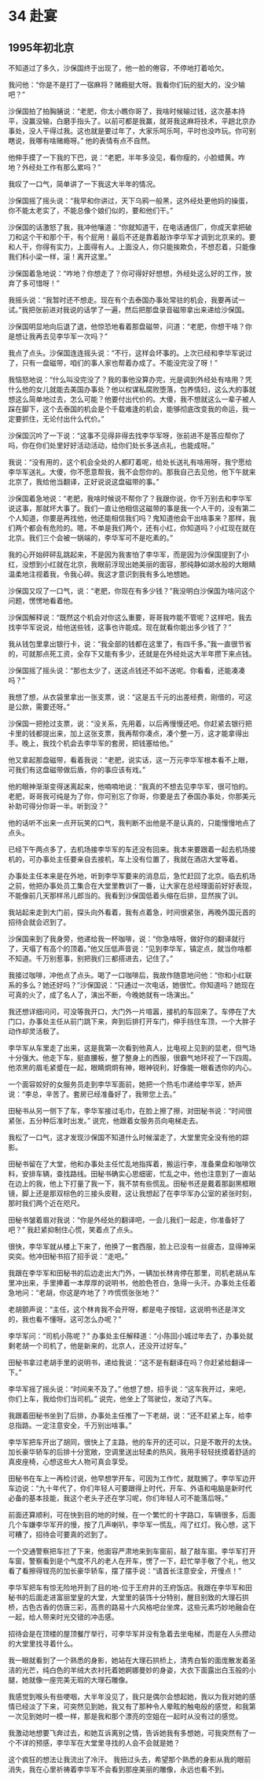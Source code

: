 # 34 赴宴


## 1995年初北京

不知道过了多久，沙保国终于出现了，他一脸的倦容，不停地打着哈欠。

我问他：“你是不是打了一宿麻将？赌瘾挺大呀。我看你们玩的挺大的，没少输吧？”

沙保国拍了拍胸脯说：“老肥，你太小瞧你哥了，我啥时候输过钱，这次基本持平，没赢没输，白磨手指头了。以前可都是我赢，就哥我这麻将技术，平趟北京办事处，没人干得过我。这也就是要过年了，大家乐呵乐呵，平时也没咋玩。你可别瞎说，我哪有啥赌瘾呀。” 他的表情有点不自然。

他伸手摸了一下我的下巴，说：“老肥，半年多没见，看你瘦的，小脸蜡黄。咋地？外经处工作有那么累吗？”

我叹了一口气，简单讲了一下我这大半年的情况。

沙保国摇了摇头说：“我早和你讲过，天下乌鸦一般黑，这外经处更他妈的操蛋，你不能太老实了，不能总像个娘们似的，要和他们干。”

沙保国的话激怒了我，我冲他嚷道：“你就知道干，在电话通信厂，你成天拿把破刀和这个干和那个干，有个屁用！最后不还是靠着敲诈李华军才调到北京来的。要和人干，你得有实力，上面得有人。上面没人，你只能挨欺负，不想忍着，只能像我们科小梁一样，滚！离开这里。”

沙保国着急地说：“咋地？你想走了？你可得好好想想，外经处这么好的工作，放弃了多可惜呀！”

我摇头说：“我暂时还不想走。现在有个去泰国办事处常驻的机会，我要再试一试。”我把张前进对我说的话学了一遍，然后把那盘录音磁带拿出来递给沙保国。

沙保国明显地向后退了退，他惊恐地看着那盘磁带，问道：“老肥，你想干啥？你是想让我再去见李华军一次吗？”

我点了点头。沙保国连连摇头说：“不行，这样会坏事的。上次已经和李华军说过了，只有一盘磁带，咱们的事人家也帮着办成了。不能没完没了呀！”

我恼怒地说：“什么叫没完没了？我的事他没算办完，光是调到外经处有啥用？凭什么他的女儿就能去美国办事处？他以权谋私腐败堕落，包养情妇，这么大的事就想这么简单地过去，怎么可能？他要付出代价的。大傻，我不想就这么一辈子被人踩在脚下，这个去泰国的机会是个千载难逢的机会，能够彻底改变我的命运，我一定要抓住，无论付出什么代价。”

沙保国沉吟了一下说：“这事不见得非得去找李华军呀，张前进不是答应帮你了吗，你在你们处里好好活动活动，给你们处长多送点礼，也能成呀。”

我说：“没有用的，这个机会全处的人都盯着呢，给处长送礼有啥用呀，我宁愿给李华军送礼。大傻，你不愿意帮我，我不会怨你的。那我自己去见他，他下午就来北京了，我给他当翻译，正好说说这盘磁带的事。”

沙保国着急地说：“老肥，我啥时候说不帮你了？我跟你说，你千万别去和李华军说这事，那就坏大事了。我们一直让他相信这磁带的事是我一个人干的，没有第二个人知道，你要是再找他，他还能相信我们吗？鬼知道他会干出啥事来？那样，我们两个都会有危险的。嗯，不单是我们两个，还有小红，你知道吗？小红现在就在北京。我们三个会被一锅端的，李华军可不是吃素的。”

我的心开始砰砰乱跳起来，不是因为我害怕了李华军，而是因为沙保国提到了小红，没想到小红就在北京，我眼前浮现出她美丽的面容，那纯静如湖水般的大眼睛温柔地注视着我，令我心碎。我这才意识到我有多么地想她。

沙保国又叹了一口气，说：“老肥，你现在有多少钱？”我没明白沙保国为啥问这个问题，愣愣地看着他。

沙保国解释说：“既然这个机会对你这么重要，哥哥我咋能不管呢？这样吧，我去找李华军说说，给他送些钱，这事也许能成。现在就看你能出多少钱了？”

我从钱包里拿出银行卡，说：“我全部的钱都在这里了，有四千多。”我一直很节省的，可就那点死工资，全存下又能有多少，还就是在外经处这大半年攒下来点钱。

沙保国摇了摇头说：“那也太少了，送这点钱还不如不送呢。你看看，还能凑凑吗？”

我想了想，从衣袋里拿出一张支票，说：“这是五千元的出差经费，刚借的，可这是公款，需要还呀。”

沙保国一把抢过支票，说：“没关系，先用着，以后再慢慢还吧。你赶紧去银行把卡里的钱都提出来，加上这张支票，我再帮你凑点，凑个整一万，这才能拿得出手。晚上，我找个机会去李华军的套房，把钱塞给他。”

他又拿起那盘磁带，看着我说：“老肥，说实话，这一万元李华军根本看不上眼，可我们有这盘磁带做后盾，你的事应该有戏。”

他的眼神渐渐变得迷离起来，他喃喃地说：“我真的不想去见李华军，很可怕的。老肥，哥哥我可纯是为了你，你可别忘了你哥，你要是去了泰国办事处，你那美元补助可得分你哥一半。听到没？”

他的话听不出来一点开玩笑的口气，我判断不出他是不是认真的，只能慢慢地点了点头。

已经下午两点多了，去机场接李华军的车还没有回来。我本来要跟着一起去机场接机的，可办事处主任要亲自去接机，车上没有位置了，我就在酒店大堂等着。

办事处主任本来是在外地，听到李华军要来的消息后，急忙赶回了北京。临去机场之前，他把办事处员工集合在大堂里教训了一番，让大家在总经理面前好好表现，不能像前几天那样吊儿郎当的。我看到沙保国低着头缩在后排，显然挨了训。

我站起来走到大门前，探头向外看着，我有点着急，时间很紧张，再晚外国元首的招待会就会迟到了。

沙保国来到了我身旁，他递给我一杯咖啡，说：“你急啥呀，做好你的翻译就行了，天塌了有高个的顶着。”他又压低声音说：“见到李华军，镇定点，就当你啥都不知道。千万别惹事，别把我们三都搭进去，记住了。”

我接过咖啡，冲他点了点头。喝了一口咖啡后，我故作随意地问他：“你和小红联系的多么？她还好吗？”沙保国说：“只通过一次电话，她很忙。你知道吗？她现在可真的火了，成了名人了，演出不断，今晚她就有一场演出。”

我还想详细问问，可没等我开口，大门外一片喧嚣，接机的车回来了。车停在了大门口，办事处主任从前门跳下来，奔到后排打开车门，伸手挡住车顶，一个大胖子动作却灵活极了。

李华军从车里走了出来，这是我第一次看到他真人，比电视上见到的显老，但气场十分强大。他走下车，挺直腰板，整了整身上的西服，很霸气地环视了一下四周。他浓黑的眉毛紧蹙在一起，眼睛炯炯有神，眼神锐利，好像能一眼看透你的内心。

一个面容姣好的女服务员走到李华军面前，她把一个热毛巾递给李华军，娇声说：“李总，辛苦了。套房已经准备好了，我带您上去。”

田秘书从另一侧下了车，李华军接过毛巾，在脸上擦了擦，对田秘书说：“时间很紧张，五分种后准时出发。” 说完，他跟着女服务员向电梯走去。

我松了一口气，这才发现沙保国不知道什么时候溜走了，大堂里完全没有他的踪影。

田秘书留在了大堂，他和办事处主任忙乱地指挥着，搬运行李，准备果盘和咖啡饮料，安排车辆，查找路线。田秘书确实心思细密，忙乱之中，他也注意到了一直站在边上的我，他上下打量了我一下，我不禁有些慌乱。田秘书还是戴着那副黑框眼镜，脚上还是那双棕色的三接头皮鞋，这让我想起了在李华军办公室的紧张时刻，那时我们两个近在咫尺。

田秘书皱着眉对我说：“你是外经处的翻译吧，一会儿我们一起走，你准备好了吧？” 我赶紧抑制住心慌，笑着点了点头。

很快，李华军就从楼上下来了，他换了一套西服，脸上已没有一丝疲态，显得神采奕奕。他冲田秘书招了招手说：“走吧。”

我跟在李华军和田秘书的后边走出大门外，一辆加长林肯停在那里，司机老胡从车里冲出来，手里捧着一本厚厚的说明书，他脸色苍白，急得一头汗。办事处主任着急地问：“老胡，你这是咋地了？咋慌慌张张地？”

老胡颤声说：“主任，这个林肯我不会开呀，都是电子按钮，这说明书还是洋文的，我也看不懂呀。这可怎么办呢？”

李华军问：“司机小陈呢？” 办事处主任解释道：“小陈回小城过年去了，办事处就剩老胡一个司机了，他是新来的，北京人，还没开过好车。”

田秘书拿过老胡手里的说明书，递给我说：“这不是有翻译在吗？你赶紧给翻译一下。”

李华军摇了摇头说：“时间来不及了。” 他想了想，招手说：“这车我开过，来吧，你们上车，我给你们当司机。” 说完，他坐上了驾驶位，发动了汽车。

我跟着田秘书坐到了后排，办事处主任推了一下老胡，说：“还不赶紧上车，给李总指路。一定注意安全，千万别出啥事。”

李华军把车开出了胡同，很快上了主路，他的车开的还可以，只是不敢开的太快。加长豪华轿车的后排十分宽敞，空调里送出轻柔的热风，我用手轻轻抚摸着舒适的真皮座椅，心想这些大人物可真会享受。

田秘书在车上一再检讨说，他早想学开车，可因为工作忙，就耽搁了。李华军边开车边说：“九十年代了，你们年轻人可要跟得上时代，开车、外语和电脑是新时代必备的基本技能，我这个老头子还在学习呢，你们年轻人可不能落后呀。”

前面还算顺利，可在快到目的地的时候，在一个繁忙的十字路口，车辆很多，后面几个车嫌李华军开的慢，按了几声喇叭，李华军一慌乱，闯了红灯。我心想，这下可糟了，招待会可要真的迟到了。

一个交通警察把车拦了下来，他面容严肃地来到车窗前，敲了敲车窗。李华军打开车窗，警察看到是个气度不凡的老人在开车，愣了一下，赶忙举手敬了个礼，他又看了看擦得锃亮的加长豪华轿车，摆了摆手说：“请首长注意安全，开慢点！”

李华军把车有惊无险地开到了目的地-位于王府井的王府饭店。我跟在李华军和田秘书的后面走进富丽堂皇的大堂，大堂里的装饰十分特别，醒目别致的大理石拱桥，古色古香的仿唐三彩，高贵的路易十六风格吧台坐席，这些元素巧妙地融会在一起，给人带来时光交错的冲击感。

招待会是在顶楼的屋顶餐厅举行，可李华军并没有急着去坐电梯，而是在人头攒动的大堂里找寻着什么。

我一眼就看到了一个熟悉的身影，她站在大理石拱桥上，清秀白皙的面庞散发着圣洁的光芒，纯白色的羊绒大衣衬托着她婀娜曼妙的身姿，大衣下面露出白玉般的小腿，她就像一座完美无瑕的大理石雕像。

我感觉到喉头有些哽咽，大半年没见了，我只是偶尔会想起她，我以为我对她的感情已经淡了下来，可突然见到她，我又有了那种令人晕眩的触电般的感觉，和我第一次见到她时一模一样，那是我和那个漂亮的空姐在一起时从没有过的感觉。

我激动地想要飞奔过去，和她互诉离别之情，告诉她我有多想她，可我突然有了一个不详的预感，李华军在大堂里寻找的人会不会就是她？

这个疯狂的想法让我流出了冷汗。 我扭过头去，希望那个熟悉的身影从我的眼前消失，我在心里祈祷着李华军不会看到那座美丽的雕像，永远也看不到。
